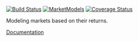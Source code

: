 [![Build Status](https://travis-ci.org/JuliaQuant/MarketModels.jl.png)](https://travis-ci.org/JuliaQuant/MarketModels.jl)
[![MarketModels](http://pkg.julialang.org/badges/MarketModels_0.5.svg)](http://pkg.julialang.org/?pkg=MarketModels&ver=0.4)
[![Coverage Status](https://img.shields.io/coveralls/JuliaQuant/MarketModels.jl.svg)](https://coveralls.io/r/JuliaQuant/MarketModels.jl)

Modeling markets based on their returns.

[Documentation](http://marketmodels.readthedocs.org/en/latest/)
